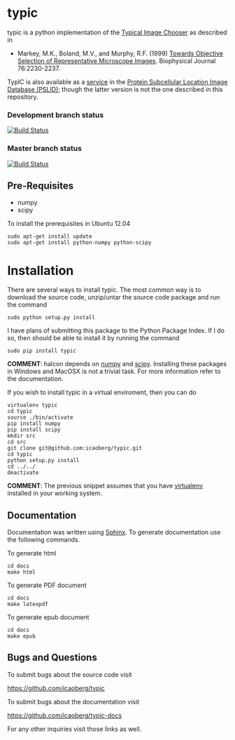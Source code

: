 typic
======
typic is a python implementation of the [Typical Image Chooser](http://murphylab.web.cmu.edu/projects/typical/) as described in

* Markey, M.K., Boland, M.V., and Murphy, R.F. (1999) [Towards Objective Selection of Representative Microscope Images](http://murphylab.web.cmu.edu/publications/72-markey1999.pdf). Biophysical Journal 76:2230-2237.
 
TypIC is also available as a [service](http://murphylab.web.cmu.edu/services/TypIC/) in the [Protein Subcellular Location Image Database (PSLID)](http://pslid.org/start.html); though the latter version is not the one described in this repository.

### Development branch status
[![Build Status](https://travis-ci.org/icaoberg/typic.svg?branch=dev)](https://travis-ci.org/icaoberg/typic)

### Master branch status
[![Build Status](https://travis-ci.org/icaoberg/typic.svg?branch=master)](https://travis-ci.org/icaoberg/typic)

Pre-Requisites
--------------
- numpy
- scipy

To install the prerequisites in Ubuntu 12.04

```
sudo apt-get install update
sudo apt-get install python-numpy python-scipy
```

Installation
============

There are several ways to install typic. The most common way is to download the source code, unzip/untar the source code package and run the command

```
sudo python setup.py install
```
 
I have plans of submitting this package to the Python Package Index. 
If I do so, then should be able to install it by running the command

```
sudo pip install typic
```

**COMMENT**: halcon depends on [numpy](http://www.numpy.org) and [scipy](http://www.scipy.org). Installing these packages in Windows and MacOSX is not a trivial task. For more information refer to the documentation.

If you wish to install typic in a virtual enviroment, then you can do

```
virtualenv typic
cd typic
source ./bin/activate
pip install numpy
pip install scipy
mkdir src
cd src
git clone git@github.com:icaoberg/typic.git
cd typic
python setup.py install
cd ../../
deactivate
```

**COMMENT**: The previous snippet assumes that you have [virtualenv](https://pypi.python.org/pypi/virtualenv) installed in your working system.

Documentation
-------------
Documentation was written using [Sphinx](http://sphinx-doc.org/).
 To generate documentation use the following commands.

To generate html
```
cd docs
make html
```

To generate PDF document
```
cd docs
make latexpdf
```

To generate epub document
```
cd docs
make epub
```

Bugs and Questions
------------------
To submit bugs about the source code visit

https://github.com/icaoberg/typic

To submit bugs about the documentation visit

https://github.com/icaoberg/typic-docs

For any other inquiries visit those links as well.